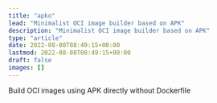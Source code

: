 ```yaml
---
title: "apko"
lead: "Minimalist OCI image builder based on APK"
description: "Minimalist OCI image builder based on APK"
type: "article"
date: 2022-08-08T08:49:15+00:00
lastmod: 2022-08-08T08:49:15+00:00
draft: false
images: []
---
```


Build OCI images using APK directly without Dockerfile 